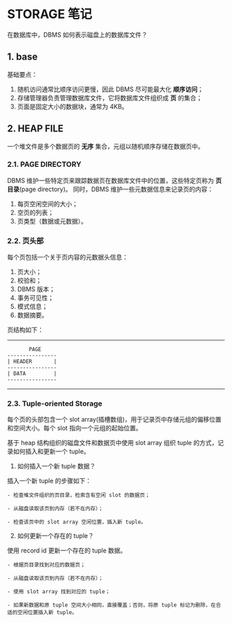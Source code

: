 
# STORAGE 笔记

在数据库中，DBMS 如何表示磁盘上的数据库文件？

## 1. base

基础要点：

1. 随机访问通常比顺序访问更慢，因此 DBMS 尽可能最大化 **顺序访问**；
2. 存储管理器负责管理数据库文件，它将数据库文件组织成 **页** 的集合；
3. 页面是固定大小的数据块，通常为 4KB。

## 2. HEAP FILE

一个堆文件是多个数据页的 **无序** 集合，元组以随机顺序存储在数据页中。

### 2.1. PAGE DIRECTORY

DBMS 维护一些特定页来跟踪数据页在数据库文件中的位置，这些特定页称为 **页目录**(page directory)。
同时，DBMS 维护一些元数据信息来记录页的内容：

1. 每页空闲空间的大小；
2. 空页的列表；
3. 页类型（数据或元数据）。

### 2.2. 页头部

每个页包括一个关于页内容的元数据头信息：

1. 页大小；
2. 校验和；
3. DBMS 版本；
4. 事务可见性；
5. 模式信息；
6. 数据摘要。

页结构如下：

----------------------------------------
           PAGE
    ----------------
    | HEADER       |
    ----------------
    | DATA         |
    ----------------

----------------------------------------

### 2.3. Tuple-oriented Storage

每个页的头部包含一个 slot array(插槽数组)，用于记录页中存储元组的偏移位置和空间大小。每个 slot 指向一个元组的起始位置。

基于 heap 结构组织的磁盘文件和数据页中使用 slot array 组织 tuple 的方式，记录如何插入和更新一个 tuple。

1. 如何插入一个新 tuple 数据？

插入一个新 tuple 的步骤如下：

    - 检查堆文件组织的页目录，检索含有空闲 slot 的数据页；

    - 从磁盘读取该页到内存（若不在内存）；

    - 检查该页中的 slot array 空闲位置，插入新 tuple。

2. 如何更新一个存在的 tuple？

使用 record id 更新一个存在的 tuple 数据。

    - 根据页目录找到对应的数据页；

    - 从磁盘读取该页到内存（若不在内存）；

    - 使用 slot array 找到对应的 tuple；

    - 如果新数据和原 tuple 空间大小相同，直接覆盖；否则，将原 tuple 标记为删除，在合适的空闲位置插入新 tuple。
